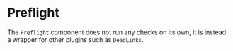 # Preflight

The `Preflight` component does not run any checks on its own,
it is instead a wrapper for other plugins such as `DeadLinks`.
